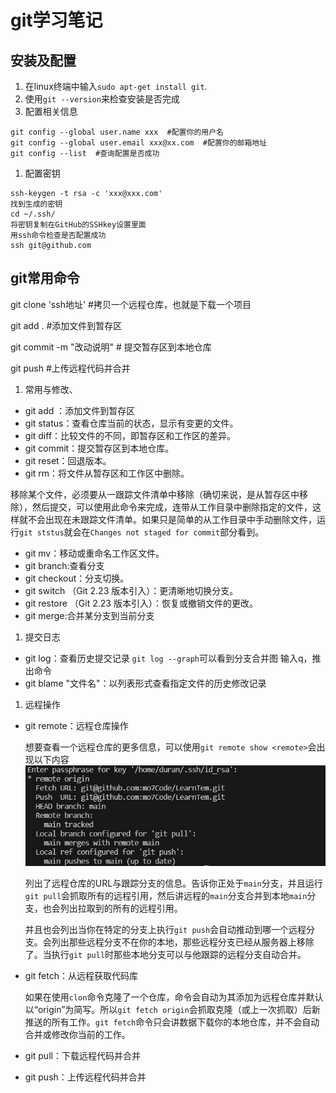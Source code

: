 # git学习笔记

## 安装及配置

1. 在linux终端中输入`sudo apt-get install git`.
2. 使用`git --version`来检查安装是否完成
3. 配置相关信息

```git
git config --global user.name xxx  #配置你的用户名
git config --global user.email xxx@xx.com  #配置你的邮箱地址
git config --list  #查询配置是否成功
```

1. 配置密钥

```git
ssh-keygen -t rsa -c 'xxx@xxx.com'
找到生成的密钥
cd ~/.ssh/
将密钥复制在GitHub的SSHkey设置里面
用ssh命令检查是否配置成功
ssh git@github.com
```

## git常用命令

git clone 'ssh地址' #拷贝一个远程仓库，也就是下载一个项目

git add .    #添加文件到暂存区

git commit -m "改动说明"  # 提交暂存区到本地仓库

git push    #上传远程代码并合并

1. 常用与修改、

- git add ：添加文件到暂存区
- git status：查看仓库当前的状态，显示有变更的文件。
- git diff：比较文件的不同，即暂存区和工作区的差异。
- git commit：提交暂存区到本地仓库。
- git reset：回退版本。
- git rm：将文件从暂存区和工作区中删除。

移除某个文件，必须要从一跟踪文件清单中移除（确切来说，是从暂存区中移除），然后提交，可以使用此命令来完成，连带从工作目录中删除指定的文件，这样就不会出现在未跟踪文件清单。如果只是简单的从工作目录中手动删除文件，运行`git ststus`就会在`Changes not staged for commit`部分看到。

- git mv：移动或重命名工作区文件。
- git branch:查看分支
- git checkout：分支切换。
- git switch （Git 2.23 版本引入）：更清晰地切换分支。
- git restore （Git 2.23 版本引入）：恢复或撤销文件的更改。
- git merge:合并某分支到当前分支

1. 提交日志

- git log：查看历史提交记录
  `git log --graph`可以看到分支合并图
  输入q，推出命令
- git blame "文件名"：以列表形式查看指定文件的历史修改记录

1. 远程操作

- git remote：远程仓库操作
  
  想要查看一个远程仓库的更多信息，可以使用`git remote show <remote>`会出现以下内容
  ![picture](../图片/git图片/git学习笔记.png)

  列出了远程仓库的URL与跟踪分支的信息。告诉你正处于`main`分支，并且运行`git pull`会抓取所有的远程引用，然后讲远程的`main`分支合并到本地`main`分支，也会列出拉取到的所有的远程引用。

  并且也会列出当你在特定的分支上执行`git push`会自动推动到哪一个远程分支。会列出那些远程分支不在你的本地，那些远程分支已经从服务器上移除了。当执行`git pull`时那些本地分支可以与他跟踪的远程分支自动合并。

- git fetch：从远程获取代码库
  
  如果在使用`clon`命令克隆了一个仓库，命令会自动为其添加为远程仓库并默认以“origin”为简写。所以`git fetch origin`会抓取克隆（或上一次抓取）后新推送的所有工作。`git fetch`命令只会讲数据下载你的本地仓库，并不会自动合并或修改你当前的工作。

- git pull：下载远程代码并合并
  
- git push：上传远程代码并合并
  

